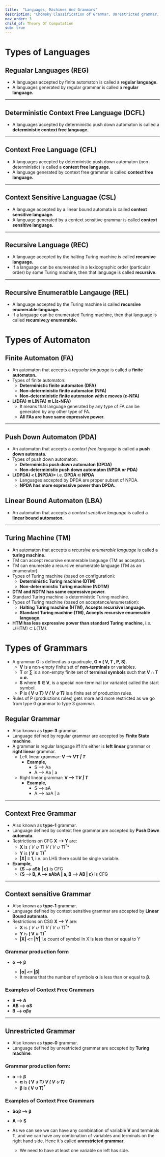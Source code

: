 ```yaml
---
title:  "Languages, Machines And Grammars"
description: "Chomsky Classification of Grammar. Unrestricted grammar, context sensitive grammar, context free grammar, regular grammar. Turing machine, linear bound automata, push down automata, finite state automata."
nav_order: 3
child_of: Theory Of Computation
sub: true
---
```


# Types of Languages

## Regualar Languages (REG)

- A languages accepted by finite automaton is called a **regular language.**
- A languages generated by regular grammar is called a **regular language.**

***

## Deterministic Context Free Language (DCFL)

- A languages accepted by deterministic push down automaton is called a **deterministic context free language.**

***

## Context Free Language (CFL)

- A languages accepted by deterministic push down automaton (non-deterministic) is called a **context free language.**
- A language generated by context free grammar is called **context free language.**

***

## Context Sensitive Languagae (CSL)

- A language accepted by a linear bound automata is called **context sensitive language.**
- A language generated by a context sensitive grammar is called **context sensitive language.**

***

## Recursive Language (REC)

- A language accepted by the halting Turing machine is called **recursive language.**
- If a language can be enumerated in a lexicographic order (particular order) by some Turing machine, then that language is called **recursive.**

***

## Recursive Enumeratble Langauge (REL)

- A language accepted by the Turing machine is called **recursive enumerable language.**
- If a language can be enumerated Turing machine, then that language is called **recursive;y enumerable.**

# Types of Automaton

## Finite Automaton (FA)

- An automaton that accepts a *regualar language* is called a **finite automaton.**
- Types of finite automaton:
    - **Deterministic finite automaton (DFA)**
    - **Non-deterministic finite automaton (NFA)**
    - **Non-deterministic finite automaton with ε moves (ε-NFA)**
- **L(DFA) ≅ L(NFA) ≅ L(ε-NFA)**
    - It means that language generated by any type of FA can be generated by any other type of FA.
    - **All FAs are have same expressive power.**

***

## Push Down Automaton (PDA)

- An automaton that accepts a *context free language* is called a **push down automata.**
- Types of push down automaton:
    - **Deterministic push down automaton (DPDA)**
    - **Non-deterministic push down automaton (NPDA or PDA)**
- **L(DPDA) < L(NPDA)>** i.e. **DPDA ⊂ NPDA**
    - Languages accepted by DPDA are proper subset of NPDA.
    - **NPDA has more expressive power than DPDA.**

## Linear Bound Automaton (LBA)

 - An automaton that accepts a *context sensitive language* is called a **linear bound automaton.**

***

## Turing Machine (TM)

- An automaton that accepts a *recursive enumerable language* is called a **turing machine.**
- TM can accept recursive enumerable language (TM as acceptor).
- TM can enumerate a recursive enumerable language (TM as an enumerator).
- Types of Turing machine (based on configuration):
    - **Deterministic Turing machine (DTM)**
    - **Non-deterministic Turing machine (NDTM)**
- **DTM and NDTM has same expressive power.**
- Standard Turing machine is deterministic Turing machine.
- Types of Turing machine (based on acceptance/enumeration):
    - **Halting Turing machine (HTM), Accepts recursive language.**
    - **Standard Turing machine (TM), Accepts recursive enumerable language.**
- **HTM has less expressive power than standard Turing machine,** i.e. L(HTM) ⊂ L(TM).

# Types of Grammars

- A grammar G is defined as a quadruple, **G = ( V, T , P, S)**.
    - **V** is a non-empty finite set of **non-terminals** or variables.
    - **T** or **∑** is a non-empty finite set of **terminal symbols** such that **V ∩ T = ∅.**
    - **S** where **S ∈ V**, is a special non-terminal (or variable) called the start symbol.
    - **P** is **( V ∪ T)<sup>*</sup> V ( V ∪ T)<sup>*</sup>** is a finite set of production rules.
- Rules of P (productions rules) gets more and more restricted as we go from type 0 grammar to type 3 grammar.

## Regular Grammar

- Also known as **type-3** grammar.
- Language defined by regular grammar are accepted by **Finite State machine**.
- A grammar is regular language iff it's either is **left linear** grammar or **right linear** grammar.
    - Left linear grammar: **V --> VT<sup>*</sup> \| T<sup>*</sup>**
        - **Example,**
            - S --> Aa
            - A --> Aa | a
    - Right linear grammar: **V --> T<sup>*</sup>V \| T<sup>*</sup>**
        - **Example,**
            - S --> aA
            - A --> aaA | a

***

## Context Free Grammar

- Also known as **type-1** grammar.
- Language defined by context free grammar are accepted by **Push Down automata**.
- Restrictions on CFG **X --> Y** are:
    - **X** is **( V ∪ T)* V ( V ∪ T)<sup>*</sup>**
    - **Y** is **( V ∪ T)<sup>*</sup>**
    - **\|X\| = 1**, i.e. on LHS there sould be single variable.
- **Example,**
    - **{S --> aSb \| ε}** is CFG
    - **{S --> B, A --> aAbA \| a, B --> AB \| ε}** is CFG

***

## Context sensitive Grammar

- Also known as **type-1** grammar.
- Language defined by context sensitive grammar are accepted by **Linear Bound automata**.
- Restrictions on CSG **X --> Y** are:
    - **X** is **( V ∪ T)* V ( V ∪ T)<sup>*</sup>**
    - **Y** is **( V ∪ T)<sup>*</sup>**
    - **\|X\| <= \|Y\|** i.e count of symbol in X is less than or equal to Y


### Grammar production form
- **α --> β**
    
    - **\|α\| <= \|β\|**
    - It means that the number of symbols **α** is less than or equal to **β**.

### Examples of Context Free Grammars

- **S –> A**
- **AB –> αS**
- **B –> αβγ**

***

## Unrestricted Grammar

- Also known as **type-0** grammar.
- Language defined by unrestricted grammar are accepted by **Turing machine**.

### Grammar production form:
- **α --> β**
    - **α** is **( V ∪ T)<sup>*</sup> V ( V ∪ T)<sup>*</sup>**
    - **β** is **( V ∪ T)<sup>*</sup>**

### Examples of Context Free Grammars

- **Sαβ –> β**
- **A –> S**

- As we can see we can have any combination of variable **V** and terminals **T**, and we can have any combination of variables and terminals on the right hand side. Henc it's called **unrestricted grammar**.
    - We need to have at least one variable on left has side.

